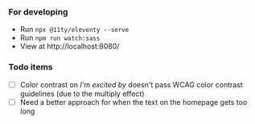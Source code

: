 ### For developing

- Run `npx @11ty/eleventy --serve`
- Run `npm run watch:sass`
- View at http://localhost:8080/

### Todo items

- [ ] Color contrast on _I'm excited by_ doesn't pass WCAG color contrast guidelines (due to the multiply effect)
- [ ] Need a better approach for when the text on the homepage gets too long

